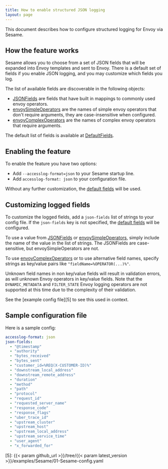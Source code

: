 ```yaml
---
title: How to enable structured JSON logging
layout: page
---
```


This document describes how to configure structured logging for Envoy via Sesame.

## How the feature works

Sesame allows you to choose from a set of JSON fields that will be expanded into Envoy templates and sent to Envoy.
There is a default set of fields if you enable JSON logging, and you may customize which fields you log.

The list of available fields are discoverable in the following objects:
- [JSONFields][1] are fields that have built in mappings to commonly used envoy
  operators.
- [envoySimpleOperators][2] are the names of simple envoy operators that don't
  require arguments, they are case-insensitive when configured.
- [envoyComplexOperators][3] are the names of complex envoy operators that require
  arguments.

The default list of fields is available at [DefaultFields][4].

## Enabling the feature

To enable the feature you have two options:

- Add `--accesslog-format=json` to your Sesame startup line.
- Add `accesslog-format: json` to your configuration file.

Without any further customization, the [default fields][4] will be used.

## Customizing logged fields

To customize the logged fields, add a `json-fields` list of strings to your
config file.  If the `json-fields` key is not specified, the [default fields][4]
will be configured.

To use a value from [JSONFields][1] or [envoySimpleOperators][2], simply include
the name of the value in the list of strings. The JSONFields are case-sensitive,
but envoySimpleOperators are not.

To use [envoyComplexOperators][3] or to use alternative field names, specify strings as
key/value pairs like `"fieldName=%OPERATOR(...)%"`.

Unknown field names in non key/value fields will result in validation errors, as
will unknown Envoy operators in key/value fields. Note that the
`DYNAMIC_METADATA` and `FILTER_STATE` Envoy logging operators are not supported
at this time due to the complexity of their validation.

See the [example config file][5] to see this used in context.

## Sample configuration file

Here is a sample config:

```yaml
accesslog-format: json
json-fields:
  - "@timestamp"
  - "authority"
  - "bytes_received"
  - "bytes_sent"
  - "customer_id=%REQ(X-CUSTOMER-ID)%"
  - "downstream_local_address"
  - "downstream_remote_address"
  - "duration"
  - "method"
  - "path"
  - "protocol"
  - "request_id"
  - "requested_server_name"
  - "response_code"
  - "response_flags"
  - "uber_trace_id"
  - "upstream_cluster"
  - "upstream_host"
  - "upstream_local_address"
  - "upstream_service_time"
  - "user_agent"
  - "x_forwarded_for"
```

[1]: https://github.com/projectsesame/sesame/blob/main/pkg/config/accesslog.go#L33-L45
[2]: https://github.com/projectsesame/sesame/blob/main/pkg/config/accesslog.go#L49-L93
[3]: https://github.com/projectsesame/sesame/blob/main/pkg/config/accesslog.go#L97-L102
[4]: https://github.com/projectsesame/sesame/blob/main/pkg/config/accesslog.go#L4
[5]: {{< param github_url >}}/tree/{{< param latest_version >}}/examples/Sesame/01-Sesame-config.yaml
